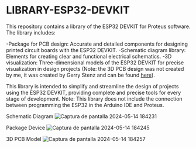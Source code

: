 # LIBRARY-ESP32-DEVKIT
This repository contains a library of the ESP32 DEVKIT for Proteus software. The library includes:

-Package for PCB design: Accurate and detailed components for designing printed circuit boards with the ESP32 DEVKIT.
-Schematic diagram library: Elements for creating clear and functional electrical schematics.
-3D visualization: Three-dimensional models of the ESP32 DEVKIT for precise visualization in design projects (Note: the 3D PCB design was not created by me, it was created by Gerry Stenz and can be found [here](https://grabcad.com/library/esp32-dev-kit-v1-1)).

This library is intended to simplify and streamline the design of projects using the ESP32 DEVKIT, providing complete and precise tools for every stage of development. Note: This library does not include the connection between programming the ESP32 in the Arduino IDE and Proteus.

Schematic Diagram ![Captura de pantalla 2024-05-14 184231](https://github.com/CHANCUCO/LIBRARY-ESP32-DEVKIT/assets/147283141/25c42dc0-d185-4226-bb6c-f2e449f5f663)

Package Device ![Captura de pantalla 2024-05-14 184245](https://github.com/CHANCUCO/LIBRARY-ESP32-DEVKIT/assets/147283141/d83cd06b-b4a6-40d2-b468-aad8ba5acada)

3D PCB Model ![Captura de pantalla 2024-05-14 184257](https://github.com/CHANCUCO/LIBRARY-ESP32-DEVKIT/assets/147283141/ff29c7bc-5063-444a-b066-8ff28f59fae0)
